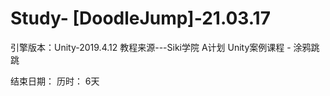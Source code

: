 # Study- [DoodleJump]-21.03.17

引擎版本：Unity-2019.4.12
教程来源---Siki学院 A计划
Unity案例课程 - 涂鸦跳跳

结束日期：
历时： 6天
